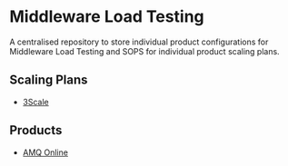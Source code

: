 # Middleware Load Testing

A centralised repository to store individual product configurations for Middleware Load Testing and SOPS for individual product scaling plans.

 ## Scaling Plans
- [3Scale](./sops/3scale-scaling.md)

## Products
- [AMQ Online](./amq-online)